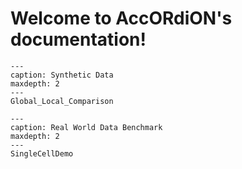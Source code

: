 
Welcome to AccORdiON's documentation!
=====================================


```{toctree}
---
caption: Synthetic Data
maxdepth: 2
---
Global_Local_Comparison
```

```{toctree}
---
caption: Real World Data Benchmark
maxdepth: 2
---
SingleCellDemo
```

